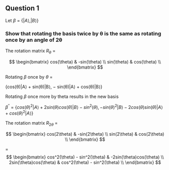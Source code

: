## Question 1

Let $\beta$ = $\{|A\rangle, |B\rangle\}$


### Show that rotating the basis twice by θ is the same as rotating once by an angle of 2θ

The rotation matrix $R_{\theta}$ = 

$$ \begin{bmatrix}
cos(\theta) & -sin(\theta) \\
sin(\theta) & cos(\theta) \\
\end{bmatrix} $$

Rotating $\beta$ once by $\theta$ = 

{cos(θ)|A⟩ + sin(θ)|B⟩, − sin(θ)|A⟩ + cos(θ)|B⟩}

Rotating $\beta$ once more by theta results in the new basis

$\beta^{\prime\prime}$ = $\{cos(θ)^2|A⟩ + 2sin(θ)cos(θ)|B⟩ - sin^{2}(θ), −sin(θ)^2|B⟩ - 2cos(θ)sin(θ)|A⟩ + cos(θ)^2|A⟩\}$

The rotation matrix $R_{2\theta}$ = 

$$ \begin{bmatrix}
cos(2\theta) & -sin(2\theta) \\
sin(2\theta) & cos(2\theta) \\
\end{bmatrix} $$ 

=
$$ \begin{bmatrix}
cos^2(\theta) - sin^2(\theta) & -2sin(\theta)cos(\theta) \\
2sin(\theta)cos(\theta) & cos^2(\theta) - sin^2(\theta) \\
\end{bmatrix} $$ 
